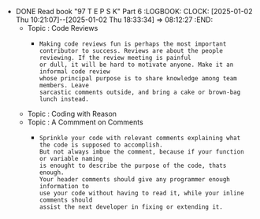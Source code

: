 - DONE  Read book "97 T E P S K" Part 6
  :LOGBOOK:
  CLOCK: [2025-01-02 Thu 10:21:07]--[2025-01-02 Thu 18:33:34] =>  08:12:27
  :END:
	- Topic : Code Reviews
		- ```apl
		  Making code reviews fun is perhaps the most important contributor to success. Reviews are about the people reviewing. If the review meeting is painful
		  or dull, it will be hard to motivate anyone. Make it an informal code review
		  whose principal purpose is to share knowledge among team members. Leave
		  sarcastic comments outside, and bring a cake or brown-bag lunch instead.
		  ```
	- Topic : Coding with Reason
	- Topic : A Commment on Comments
		- ```apl
		  Sprinkle your code with relevant comments explaining what the code is supposed to accomplish. 
		  But not always imbue the comment, because if your function or variable naming
		  is enought to describe the purpose of the code, thats enough.
		  Your header comments should give any programmer enough information to
		  use your code without having to read it, while your inline comments should
		  assist the next developer in fixing or extending it.
		  ```
